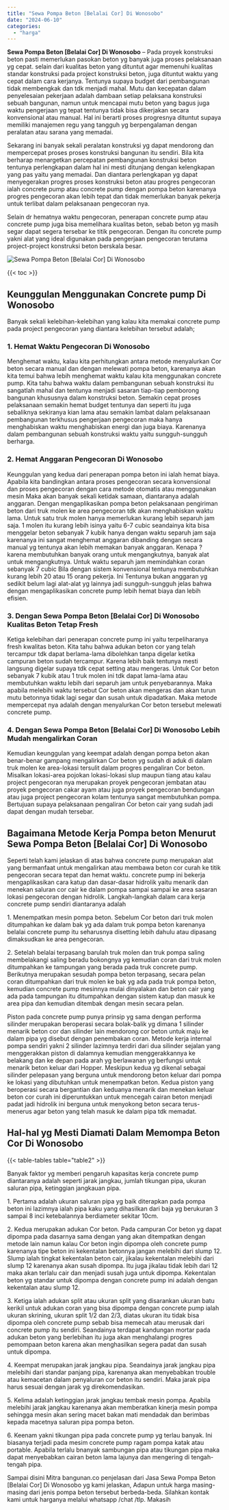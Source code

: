 ```yaml
---
title: "Sewa Pompa Beton [Belalai Cor] Di Wonosobo"
date: "2024-06-10"
categories: 
  - "harga"
---
```


**Sewa Pompa Beton \[Belalai Cor\] Di Wonosobo** – Pada proyek konstruksi beton pasti memerlukan pasokan beton yg banyak juga proses pelaksanaan yg cepat. selain dari kualitas beton yang dituntut agar memenuhi kualitas standar konstruksi pada project konstruksi beton, juga dituntut waktu yang cepat dalam cara kerjanya. Tentunya supaya budget dari pembangunan tidak membengkak dan tdk menjadi mahal. Mutu dan kecepatan dalam penyelesaian pekerjaan adalah dambaan setiap pelaksana konstruksi sebuah bangunan, namun untuk mencapai mutu beton yang bagus juga waktu pengerjaan yg tepat tentunya tidak bisa dikerjakan secara konvensional atau manual. Hal ini berarti proses progresnya dituntut supaya memiliki manajemen regu yang tangguh yg berpengalaman dengan peralatan atau sarana yang memadai.

Sekarang ini banyak sekali peralatan konstruksi yg dapat mendorong dan mempercepat proses proses konstruksi bangunan itu sendiri. Bila kita berharap menargetkan percepatan pembangunan konstruksi beton tentunya perlengkapan dalam hal ini mesti ditunjang dengan kelengkapan yang pas yaitu yang memadai. Dan diantara perlengkapan yg dapat menyegerakan progres proses konstruksi beton atau progres pengecoran ialah concrete pump atau concrete pump dengan pompa beton karenanya progres pengecoran akan lebih tepat dan tidak memerlukan banyak pekerja untuk terlibat dalam pelaksanaan pengecoran nya.

Selain dr hematnya waktu pengecoran, penerapan concrete pump atau concrete pump juga bisa memelihara kualitas beton, sebab beton yg masih segar dapat segera tersebar ke titik pengecoran. Dengan itu concrete pump yakni alat yang ideal digunakan pada pengerjaan pengecoran terutama project-project konstruksi beton berskala besar.

![Sewa Pompa Beton [Belalai Cor] Di Wonosobo](/images/sewa-concrete-pump-35.png)

{{< toc >}}

## Keunggulan Menggunakan Concrete pump Di Wonosobo

Banyak sekali kelebihan-kelebihan yang kalau kita memakai concrete pump pada project pengecoran yang diantara kelebihan tersebut adalah;

### 1\. Hemat Waktu Pengecoran Di Wonosobo

Menghemat waktu, kalau kita perhitungkan antara metode menyalurkan Cor beton secara manual dan dengan melewati pompa beton, karenanya akan kita temui bahwa lebih menghemat waktu kalau kita menggunakan concrete pump. Kita tahu bahwa waktu dalam pembangunan sebuah konstruksi itu sangatlah mahal dan tentunya menjadi sasaran tiap-tiap pemborong bangunan khususnya dalam konstruksi beton. Semakin cepat proses pelaksanaan semakin hemat budget tentunya dan seperti itu juga sebaliknya sekiranya kian lama atau semakin lambat dalam pelaksanaan pembangunan terkhusus pengerjaan pengecoran maka hanya menghabiskan waktu menghabiskan energi dan juga biaya. Karenanya dalam pembangunan sebuah konstruksi waktu yaitu sungguh-sungguh berharga.

### 2\. Hemat Anggaran Pengecoran Di Wonosobo

Keunggulan yang kedua dari penerapan pompa beton ini ialah hemat biaya. Apabila kita bandingkan antara proses pengecoran secara konvensional dan proses pengecoran dengan cara metode otomatis atau menggunakan mesin Maka akan banyak sekali ketidak samaan, diantaranya adalah anggaran. Dengan mengaplikasikan pompa beton pelaksanaan pengiriman beton dari truk molen ke area pengecoran tdk akan menghabiskan waktu lama. Untuk satu truk molen hanya memerlukan kurang lebih separuh jam saja. 1 molen itu kurang lebih isinya yaitu 6-7 cubic seandainya kita bisa menggelar beton sebanyak 7 kubik hanya dengan waktu separuh jam saja karenanya ini sangat menghemat anggaran dibanding dengan secara manual yg tentunya akan lebih memakan banyak anggaran. Kenapa ? karena membutuhkan banyak orang untuk mengangkutnya, banyak alat untuk mengangkutnya. Untuk waktu separuh jam memindahkan coran sebanyak 7 cubic Bila dengan sistem konvensional tentunya membutuhkan kurang lebih 20 atau 15 orang pekerja. Ini Tentunya bukan anggaran yg sedikit belum lagi alat-alat yg lainnya jadi sungguh-sungguh jelas bahwa dengan mengaplikasikan concrete pump lebih hemat biaya dan lebih efisien.

### 3\. Dengan Sewa Pompa Beton \[Belalai Cor\] Di Wonosobo Kualitas Beton Tetap Fresh

Ketiga kelebihan dari penerapan concrete pump ini yaitu terpeliharanya fresh kwalitas beton. Kita tahu bahwa adukan beton cor yang telah tercampur tdk dapat berlama-lama dibolehkan tanpa digelar ketika campuran beton sudah tercampur. Karena lebih baik tentunya mesti langsung digelar supaya tdk cepat setting atau mengeras. Untuk Cor beton sebanyak 7 kubik atau 1 truk molen ini tdk dapat lama-lama atau membutuhkan waktu lebih dari separuh jam untuk penyebarannya. Maka apabila melebihi waktu tersebut Cor beton akan mengeras dan akan turun mutu betonnya tidak lagi segar dan susah untuk dipadatkan. Maka metode mempercepat nya adalah dengan menyalurkan Cor beton tersebut melewati concrete pump.

### 4\. Dengan Sewa Pompa Beton \[Belalai Cor\] Di Wonosobo Lebih Mudah mengalirkan Coran

Kemudian keunggulan yang keempat adalah dengan pompa beton akan benar-benar gampang mengalirkan Cor beton yg sudah di aduk di dalam truk molen ke area-lokasi tersulit dalam progres pengaliran Cor beton. Misalkan lokasi-area pojokan lokasi-lokasi slup maupun tiang atau kalau project pengecoran nya merupakan proyek pengecoran jembatan atau proyek pengecoran cakar ayam atau juga proyek pengecoran bendungan atau juga project pengecoran kolam tentunya sangat membutuhkan pompa. Bertujuan supaya pelaksanaan pengaliran Cor beton cair yang sudah jadi dapat dengan mudah tersebar.

## Bagaimana Metode Kerja Pompa beton Menurut Sewa Pompa Beton \[Belalai Cor\] Di Wonosobo

Seperti telah kami jelaskan di atas bahwa concrete pump merupakan alat yang bermanfaat untuk mengalirkan atau membawa beton cor curah ke titik pengecoran secara tepat dan hemat waktu. concrete pump ini bekerja mengaplikasikan cara katup dan dasar-dasar hidrolik yaitu menarik dan menekan saluran cor cair ke dalam pompa sampai sampai ke area sasaran lokasi pengecoran dengan hidrolik. Langkah-langkah dalam cara kerja concrete pump sendiri diantaranya adalah

1\. Menempatkan mesin pompa beton. Sebelum Cor beton dari truk molen ditumpahkan ke dalam bak yg ada dalam truk pompa beton karenanya belalai concrete pump itu seharusnya disetting lebih dahulu atau dipasang dimaksudkan ke area pengecoran.

2\. Setelah belalai terpasang barulah truk molen dan truk pompa saling membelakangi saling beradu bokongnya yg kemudian coran dari truk molen ditumpahkan ke tampungan yang berada pada truk concrete pump. Berikutnya merupakan sesudah pompa beton terpasang, secara pelan coran ditumpahkan dari truk molen ke bak yg ada pada truk pompa beton, kemudian concrete pump mesinnya mulai dinyalakan dan beton cair yang ada pada tampungan itu ditumpahkan dengan sistem katup dan masuk ke area pipa dan kemudian ditembak dengan mesin secara pelan.

Piston pada concrete pump punya prinsip yg sama dengan performa silinder merupakan beroperasi secara bolak-balik yg dimana 1 silinder menarik beton cor dan silinder lain mendorong cor beton untuk maju ke dalam pipa yg disebut dengan penembakan coran. Metode kerja internal pompa sendiri yakni 2 silinder lazimnya terdiri dari dua silinder sejalan yang menggerakkan piston di dalamnya kemudian menggerakkannya ke belakang dan ke depan pada arah yg berlawanan yg berfungsi untuk menarik beton keluar dari Hopper. Meskipun kedua yg dikenal sebagai silinder pelepasan yang berguna untuk mendorong beton keluar dari pompa ke lokasi yang dibutuhkan untuk menempatkan beton. Kedua piston yang beroperasi secara bergantian dan keduanya menarik dan menekan keluar beton cor curah ini diperuntukkan untuk mencegah cairan beton menjadi padat jadi hidrolik ini berguna untuk menyokong beton secara terus-menerus agar beton yang telah masuk ke dalam pipa tdk memadat.

## Hal-hal yg Mesti Diamati Dalam Memompa Beton Cor Di Wonosobo

{{< table-tables table="table2" >}}

Banyak faktor yg memberi pengaruh kapasitas kerja concrete pump diantaranya adalah seperti jarak jangkau, jumlah tikungan pipa, ukuran saluran pipa, ketinggian jangkauan pipa.

1\. Pertama adalah ukuran saluran pipa yg baik diterapkan pada pompa beton ini lazimnya ialah pipa kaku yang dihasilkan dari baja yg berukuran 3 sampai 8 inci ketebalannya berdiameter sekitar 10cm.

2\. Kedua merupakan adukan Cor beton. Pada campuran Cor beton yg dapat dipompa pada dasarnya sama dengan yang akan ditempatkan dengan metode lain namun kalau Cor beton ingin dipompa oleh concrete pump karenanya tipe beton ini kekentalan betonnya jangan melebihi dari slump 12. Slump ialah tingkat kekentalan beton cair, jikalau kekentalan melebihi dari slump 12 karenanya akan susah dipompa. Itu juga jikalau tidak lebih dari 12 maka akan terlalu cair dan menjadi susah juga untuk dipompa. Kekentalan beton yg standar untuk dipompa dengan concrete pump ini adalah dengan kekentalan atau slump 12.

3\. Ketiga ialah adukan split atau ukuran split yang disarankan ukuran batu kerikil untuk adukan coran yang bisa dipompa dengan concrete pump ialah ukuran skrining, ukuran split 1/2 dan 2/3, diatas ukuran itu tidak bisa dipompa oleh concrete pump sebab bisa memecah atau merusak dari concrete pump itu sendiri. Seandainya terdapat kandungan mortar pada adukan beton yang berlebihan itu juga akan menghalangi progres pemompaan beton karena akan menghasilkan segera padat dan susah untuk dipompa.

4\. Keempat merupakan jarak jangkau pipa. Seandainya jarak jangkau pipa melebihi dari standar panjang pipa, karenanya akan menyebabkan trouble atau kemacetan dalam penyaluran cor beton itu sendiri. Maka jarak pipa harus sesuai dengan jarak yg direkomendasikan.

5\. Kelima adalah ketinggian jarak jangkau tembak mesin pompa. Apabila melebihi jarak jangkau karenanya akan memberatkan kinerja mesin pompa sehingga mesin akan sering macet bakan mati mendadak dan berimbas kepada macetnya saluran pipa pompa beton.

6\. Keenam yakni tikungan pipa pada concrete pump yg terlau banyak. Ini biasanya terjadi pada mesim concrete pump ragam pompa katak atau portable. Apabila terlalu bnanyak sambungan pipa atau tikungan pipa maka dapat menyebabkan cairan beton lama lajunya dan mengering di tengah-tengah pipa.

Sampai disini Mitra bangunan.co penjelasan dari Jasa Sewa Pompa Beton \[Belalai Cor\] Di Wonosobo yg kami jelaskan, Adapun untuk harga masing-masing dari jenis pompa beton tersebut berbeda-beda. Silahkan kontak kami untuk harganya melalui whatsapp /chat /tlp. Makasih
